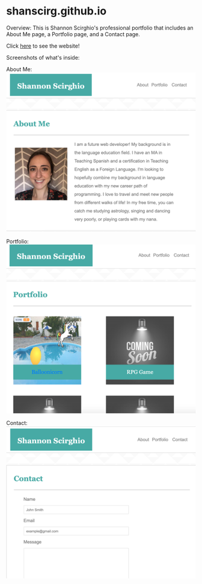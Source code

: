 # shanscirg.github.io

Overview:
This is Shannon Scirghio's professional portfolio that includes an About Me page, a Portfolio page, and a Contact page.

Click [here](https://shanscirg.github.io) to see the website!

Screenshots of what's inside:

About Me:
![AboutMe](assets/images/About.png)

Portfolio:
![Portfolio](assets/images/Portfolio.png)

Contact:
![Contact](assets/images/Contact.png)
